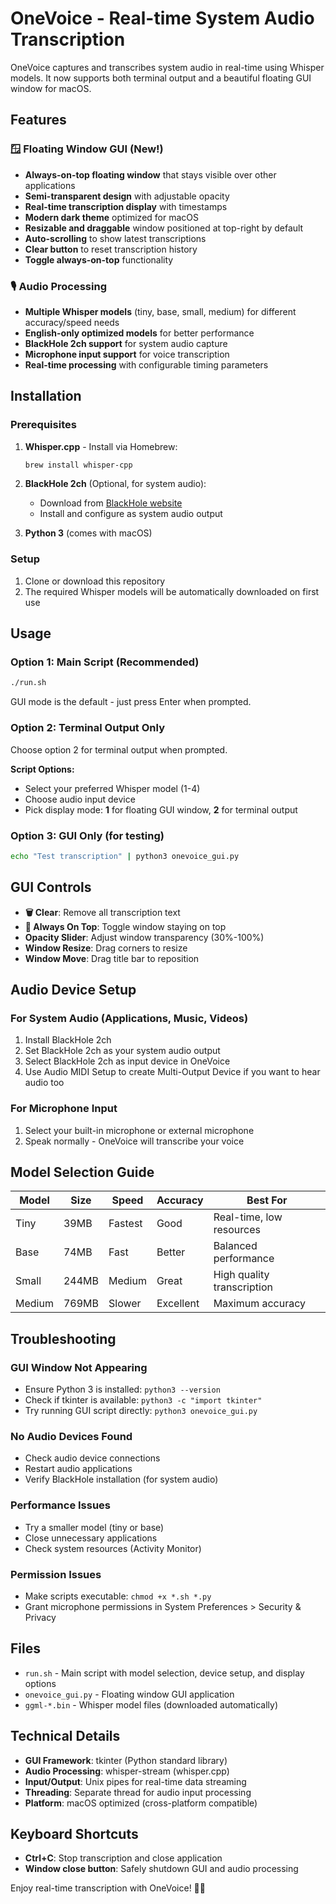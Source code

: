 # OneVoice - Real-time System Audio Transcription

OneVoice captures and transcribes system audio in real-time using Whisper models. It now supports both terminal output and a beautiful floating GUI window for macOS.

## Features

### 🪟 Floating Window GUI (New!)

- **Always-on-top floating window** that stays visible over other applications
- **Semi-transparent design** with adjustable opacity
- **Real-time transcription display** with timestamps
- **Modern dark theme** optimized for macOS
- **Resizable and draggable** window positioned at top-right by default
- **Auto-scrolling** to show latest transcriptions
- **Clear button** to reset transcription history
- **Toggle always-on-top** functionality

### 🎙️ Audio Processing

- **Multiple Whisper models** (tiny, base, small, medium) for different accuracy/speed needs
- **English-only optimized models** for better performance
- **BlackHole 2ch support** for system audio capture
- **Microphone input support** for voice transcription
- **Real-time processing** with configurable timing parameters

## Installation

### Prerequisites

1. **Whisper.cpp** - Install via Homebrew:

   ```bash
   brew install whisper-cpp
   ```

2. **BlackHole 2ch** (Optional, for system audio):

   - Download from [BlackHole website](https://existential.audio/blackhole/)
   - Install and configure as system audio output

3. **Python 3** (comes with macOS)

### Setup

1. Clone or download this repository
2. The required Whisper models will be automatically downloaded on first use

## Usage

### Option 1: Main Script (Recommended)

```bash
./run.sh
```

GUI mode is the default - just press Enter when prompted.

### Option 2: Terminal Output Only

Choose option 2 for terminal output when prompted.

**Script Options:**

- Select your preferred Whisper model (1-4)
- Choose audio input device
- Pick display mode: **1** for floating GUI window, **2** for terminal output

### Option 3: GUI Only (for testing)

```bash
echo "Test transcription" | python3 onevoice_gui.py
```

## GUI Controls

- **🗑️ Clear**: Remove all transcription text
- **📌 Always On Top**: Toggle window staying on top
- **Opacity Slider**: Adjust window transparency (30%-100%)
- **Window Resize**: Drag corners to resize
- **Window Move**: Drag title bar to reposition

## Audio Device Setup

### For System Audio (Applications, Music, Videos)

1. Install BlackHole 2ch
2. Set BlackHole 2ch as your system audio output
3. Select BlackHole 2ch as input device in OneVoice
4. Use Audio MIDI Setup to create Multi-Output Device if you want to hear audio too

### For Microphone Input

1. Select your built-in microphone or external microphone
2. Speak normally - OneVoice will transcribe your voice

## Model Selection Guide

| Model  | Size  | Speed   | Accuracy  | Best For                   |
| ------ | ----- | ------- | --------- | -------------------------- |
| Tiny   | 39MB  | Fastest | Good      | Real-time, low resources   |
| Base   | 74MB  | Fast    | Better    | Balanced performance       |
| Small  | 244MB | Medium  | Great     | High quality transcription |
| Medium | 769MB | Slower  | Excellent | Maximum accuracy           |

## Troubleshooting

### GUI Window Not Appearing

- Ensure Python 3 is installed: `python3 --version`
- Check if tkinter is available: `python3 -c "import tkinter"`
- Try running GUI script directly: `python3 onevoice_gui.py`

### No Audio Devices Found

- Check audio device connections
- Restart audio applications
- Verify BlackHole installation (for system audio)

### Performance Issues

- Try a smaller model (tiny or base)
- Close unnecessary applications
- Check system resources (Activity Monitor)

### Permission Issues

- Make scripts executable: `chmod +x *.sh *.py`
- Grant microphone permissions in System Preferences > Security & Privacy

## Files

- `run.sh` - Main script with model selection, device setup, and display options
- `onevoice_gui.py` - Floating window GUI application
- `ggml-*.bin` - Whisper model files (downloaded automatically)

## Technical Details

- **GUI Framework**: tkinter (Python standard library)
- **Audio Processing**: whisper-stream (whisper.cpp)
- **Input/Output**: Unix pipes for real-time data streaming
- **Threading**: Separate thread for audio input processing
- **Platform**: macOS optimized (cross-platform compatible)

## Keyboard Shortcuts

- **Ctrl+C**: Stop transcription and close application
- **Window close button**: Safely shutdown GUI and audio processing

Enjoy real-time transcription with OneVoice! 🎤✨

